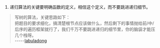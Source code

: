 1. 递归算法的关键要明确函数的定义，相信这个定义，而不要跳进递归细节。

> 写树的算法，关键思路如下：  
> 把题目的要求细化，搞清楚根节点应该做什么，然后剩下的事情抛给前/中/后序的遍历框架就行了，我们千万不要跳进递归的细节里，你的脑袋才能压几个栈呀。  
> -----[labuladong](https://labuladong.github.io/algo/2/18/23/)
